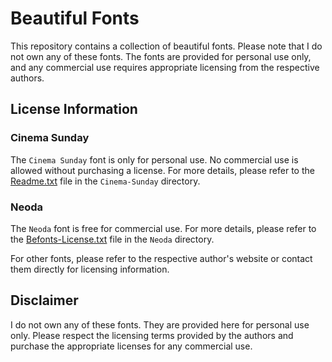# Beautiful Fonts

This repository contains a collection of beautiful fonts. Please note that I do not own any of these fonts. The fonts are provided for personal use only, and any commercial use requires appropriate licensing from the respective authors.

## License Information

### Cinema Sunday
The `Cinema Sunday` font is only for personal use. No commercial use is allowed without purchasing a license. For more details, please refer to the [Readme.txt](fonts/Cinema-Sunday/Readme.txt) file in the `Cinema-Sunday` directory.

### Neoda
The `Neoda` font is free for commercial use. For more details, please refer to the [Befonts-License.txt](fonts/Neoda/Befonts-License.txt) file in the `Neoda` directory.

For other fonts, please refer to the respective author's website or contact them directly for licensing information.

## Disclaimer
I do not own any of these fonts. They are provided here for personal use only. Please respect the licensing terms provided by the authors and purchase the appropriate licenses for any commercial use.